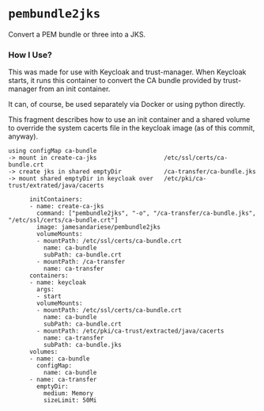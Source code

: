 # `pembundle2jks`

Convert a PEM bundle or three into a JKS.

### How I Use?

This was made for use with Keycloak and trust-manager.  When Keycloak starts, it runs this
container to convert the CA bundle provided by trust-manager from an init container.

It can, of course, be used separately via Docker or using python directly.

This fragment describes how to use an init container and a shared volume to override the
system cacerts file in the keycloak image (as of this commit, anyway).

```
using configMap ca-bundle
-> mount in create-ca-jks                   /etc/ssl/certs/ca-bundle.crt
-> create jks in shared emptyDir            /ca-transfer/ca-bundle.jks
-> mount shared emptyDir in keycloak over   /etc/pki/ca-trust/extrated/java/cacerts

      initContainers:
      - name: create-ca-jks
        command: ["pembundle2jks", "-o", "/ca-transfer/ca-bundle.jks", "/etc/ssl/certs/ca-bundle.crt"]
        image: jamesandariese/pembundle2jks
        volumeMounts:
        - mountPath: /etc/ssl/certs/ca-bundle.crt
          name: ca-bundle
          subPath: ca-bundle.crt
        - mountPath: /ca-transfer
          name: ca-transfer
      containers:
      - name: keycloak
        args:
        - start
        volumeMounts:
        - mountPath: /etc/ssl/certs/ca-bundle.crt
          name: ca-bundle
          subPath: ca-bundle.crt
        - mountPath: /etc/pki/ca-trust/extracted/java/cacerts
          name: ca-transfer
          subPath: ca-bundle.jks
      volumes:
      - name: ca-bundle
        configMap:
          name: ca-bundle
      - name: ca-transfer
        emptyDir:
          medium: Memory
          sizeLimit: 50Mi
```
